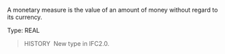 ﻿A monetary measure is the value of an amount of money without regard to its currency.

Type: REAL

> HISTORY&nbsp; New type in IFC2.0.
